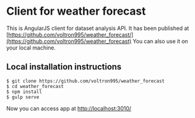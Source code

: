 # Client for weather forecast

This is AngularJS client for dataset analysis API. It has been published at
[https://github.com/voltron995/weather_forecast/](https://github.com/voltron995/weather_forecast)
You can also use it on your local machine.

## Local installation instructions

    $ git clone https://github.com/voltron995/weather_forecast
    $ cd weather_forecast
    $ npm install
    $ gulp serve

Now you can access app at [http://localhost:3010/](http://localhost:3010/)

